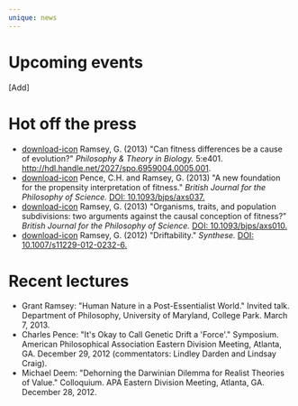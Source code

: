 ```yaml
---
unique: news
---
```


# Upcoming events

[Add]

# Hot off the press

*   [download-icon](/papers/2013-ptib-fitness-differences.pdf) Ramsey, G. (2013) "Can fitness differences be a cause of evolution?" _Philosophy & Theory in Biology._ 5:e401. <http://hdl.handle.net/2027/spo.6959004.0005.001>.
*   [download-icon](/papers/2013-bjps-new-foundation-advance-access.pdf) Pence, C.H. and Ramsey, G. (2013) "A new foundation for the propensity interpretation of fitness." _British Journal for the Philosophy of Science._ [DOI: 10.1093/bjps/axs037.](http://dx.doi.org/10.1093/bjps/axs037)
*   [download-icon](/papers/2013-bjps-organisms-traits-subdivisions-advance-access.pdf) Ramsey, G. (2013) "Organisms, traits, and population subdivisions: two arguments against the causal conception of fitness?" _British Journal for the Philosophy of Science._ [DOI: 10.1093/bjps/axs010.](http://dx.doi.org/10.1093/bjps/axs010)
*   [download-icon](/papers/2012-syn-driftability-advance-access.pdf) Ramsey, G. (2012) "Driftability." _Synthese._ [DOI: 10.1007/s11229-012-0232-6.](http://dx.doi.org/10.1007/s11229-012-0232-6)

# Recent lectures

*   Grant Ramsey: "Human Nature in a Post-Essentialist World." Invited talk. Department of Philosophy, University of Maryland, College Park. March 7, 2013.
*   Charles Pence: "It's Okay to Call Genetic Drift a 'Force'." Symposium.  American Philosophical Association Eastern Division Meeting, Atlanta, GA.   December 29, 2012 (commentators: Lindley Darden and Lindsay Craig).
*   Michael Deem: "Dehorning the Darwinian Dilemma for Realist Theories of Value." Colloquium. APA Eastern Division Meeting, Atlanta, GA. December 28, 2012.

